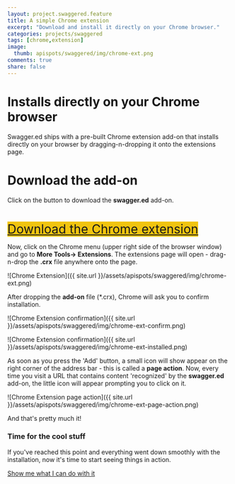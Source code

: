 ```yaml
---
layout: project.swaggered.feature
title: A simple Chrome extension
excerpt: "Download and install it directly on your Chrome browser."
categories: projects/swaggered
tags: [chrome,extension]
image:
  thumb: apispots/swaggered/img/chrome-ext.png
comments: true
share: false
---
```



# Installs directly on your Chrome browser

Swagger.ed ships with a pre-built Chrome extension add-on that installs directly on your browser by dragging-n-dropping it onto the extensions page. 

# Download the add-on

Click on the button to download the **swagger.ed** add-on.   


<div markdown="0" class="text-center" style='margin-top: 40px;'><a href="https://github.com/chefArchitect/apispots-browser-swaggered/raw/master/chrome-ext/dist/swagger.ed.crx" class="btn" style='font-size: 28px; background-color: #f1c40f;'>Download the Chrome extension</a></div>

Now, click on the Chrome menu (upper right side of the browser window) and go to **More Tools-> Extensions**.  The extensions page will open - drag-n-drop the **.crx** file anywhere onto the page.

![Chrome Extension]({{ site.url }}/assets/apispots/swaggered/img/chrome-ext.png)

After dropping the **add-on** file (*.crx), Chrome will ask you to confirm installation.

![Chrome Extension confirmation]({{ site.url }}/assets/apispots/swaggered/img/chrome-ext-confirm.png)

![Chrome Extension confirmation]({{ site.url }}/assets/apispots/swaggered/img/chrome-ext-installed.png)

As soon as you press the 'Add' button, a small icon will show appear on the right corner of the address bar - this is called a **page action**.  Now, every time you visit a URL that contains content 'recognized' by the **swagger.ed** add-on, the little icon will appear prompting you to click on it.   

![Chrome Extension page action]({{ site.url }}/assets/apispots/swaggered/img/chrome-ext-page-action.png)

And that's pretty much it!

### Time for the cool stuff

If you've reached this point and everything went down smoothly with the installation, now it's time to start seeing things in action.  

<div markdown="0"  class="text-center"><a href="{{ site.url }}/apispots/swaggered/api-visualizations/" class="btn">Show me what I can do with it</a></div>
